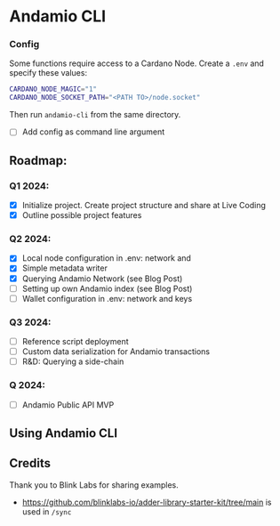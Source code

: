 # Andamio CLI

### Config
Some functions require access to a Cardano Node. Create a `.env` and specify these values:
```bash
CARDANO_NODE_MAGIC="1"
CARDANO_NODE_SOCKET_PATH="<PATH TO>/node.socket"
```
Then run `andamio-cli` from the same directory.


- [ ] Add config as command line argument

## Roadmap:

### Q1 2024:
- [x] Initialize project. Create project structure and share at Live Coding
- [x] Outline possible project features

### Q2 2024:
- [x] Local node configuration in .env: network and
- [x] Simple metadata writer
- [x] Querying Andamio Network (see Blog Post)
- [ ] Setting up own Andamio index (see Blog Post)
- [ ] Wallet configuration in .env: network and keys

### Q3 2024:
- [ ] Reference script deployment
- [ ] Custom data serialization for Andamio transactions
- [ ] R&D: Querying a side-chain

### Q 2024:
- [ ] Andamio Public API MVP

## Using Andamio CLI




## Credits

Thank you to Blink Labs for sharing examples.
- https://github.com/blinklabs-io/adder-library-starter-kit/tree/main is used in `/sync`
